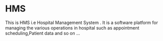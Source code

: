 # HMS
This is HMS i.e Hospital Management System . It is a software platform for managing the various operations in hospital such as appointment scheduling,Patient data and so on ...

